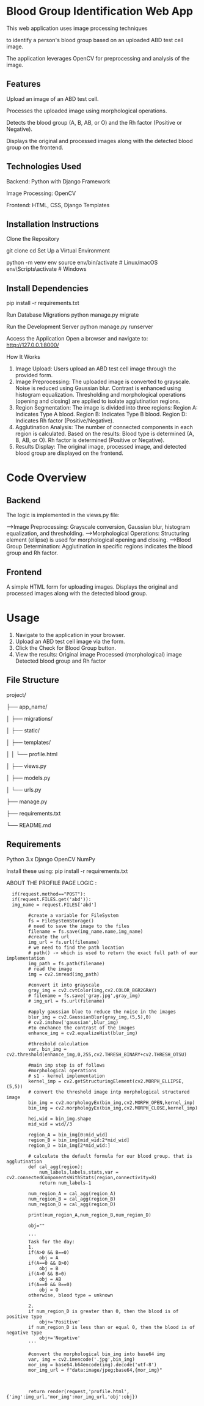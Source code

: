 # Blood Group Identification Web App

This web application uses image processing techniques 

to identify a person's blood group based on an uploaded ABD test cell image. 

The application leverages OpenCV for preprocessing and analysis of the image.

## Features
Upload an image of an ABD test cell.

Processes the uploaded image using morphological operations.

Detects the blood group (A, B, AB, or O) and the Rh factor (Positive or Negative).

Displays the original and processed images along with the detected blood group on the frontend.

## Technologies Used
Backend: Python with Django Framework

Image Processing: OpenCV

Frontend: HTML, CSS, Django Templates

## Installation Instructions

Clone the Repository

git clone <repository-url>
cd <repository-folder>
Set Up a Virtual Environment

python -m venv env
source env/bin/activate # Linux/macOS
env\Scripts\activate # Windows

## Install Dependencies

pip install -r requirements.txt

Run Database Migrations
python manage.py migrate

Run the Development Server
python manage.py runserver

Access the Application Open a browser and navigate to:
http://127.0.0.1:8000/

How It Works

1. Image Upload:
   Users upload an ABD test cell image through the provided form.
2. Image Preprocessing:
   The uploaded image is converted to grayscale.
   Noise is reduced using Gaussian blur.
   Contrast is enhanced using histogram equalization.
   Thresholding and morphological operations (opening and closing) are applied to isolate agglutination regions.
3. Region Segmentation:
   The image is divided into three regions:
   Region A: Indicates Type A blood.
   Region B: Indicates Type B blood.
   Region D: Indicates Rh factor (Positive/Negative).
4. Agglutination Analysis:
   The number of connected components in each region is calculated.
   Based on the results:
   Blood type is determined (A, B, AB, or O).
   Rh factor is determined (Positive or Negative).
5. Results Display:
   The original image, processed image, and detected blood group are displayed on the frontend.

# Code Overview
## Backend
The logic is implemented in the views.py file:

-->Image Preprocessing:
Grayscale conversion, Gaussian blur, histogram equalization, and thresholding.
-->Morphological Operations:
Structuring element (ellipse) is used for morphological opening and closing.
-->Blood Group Determination:
Agglutination in specific regions indicates the blood group and Rh factor.

## Frontend
A simple HTML form for uploading images.
Displays the original and processed images along with the detected blood group.

# Usage

1. Navigate to the application in your browser.
2. Upload an ABD test cell image via the form.
3. Click the Check for Blood Group button.
4. View the results:
   Original image
   Processed (morphological) image
   Detected blood group and Rh factor

## File Structure

project/

├── app_name/

│ ├── migrations/

│ ├── static/

│ ├── templates/

│ │ └── profile.html

│ ├── views.py

│ ├── models.py

│ └── urls.py

├── manage.py

├── requirements.txt

└── README.md

## Requirements
Python 3.x
Django
OpenCV
NumPy

Install these using:
pip install -r requirements.txt

ABOUT THE PROFILE PAGE LOGIC :

      if(request.method=="POST"):
      if(request.FILES.get('abd')):
      img_name = request.FILES['abd']

            #create a variable for FileSystem
            fs = FileSystemStorage()
            # need to save the image to the files
            filename = fs.save(img_name.name,img_name)
            #create the url
            img_url = fs.url(filename)
            # we need to find the path location
            # path() -> which is used to return the exact full path of our implementation
            img_path = fs.path(filename)
            # read the image
            img = cv2.imread(img_path)

            #convert it into grayscale
            gray_img = cv2.cvtColor(img,cv2.COLOR_BGR2GRAY)
            # filename = fs.save('gray.jpg',gray_img)
            # img_url = fs.url(filename)

            #apply gaussian blue to reduce the noise in the images
            blur_img = cv2.GaussianBlur(gray_img,(5,5),0)
            # cv2.imshow('gaussian',blur_img)
            #to enchance the contrast of the images
            enhance_img = cv2.equalizeHist(blur_img)

            #threshold calculation
            var, bin_img = cv2.threshold(enhance_img,0,255,cv2.THRESH_BINARY+cv2.THRESH_OTSU)

            #main imp step is of follows
            #morphological operations
            # s1 - kernel implementation
            kernel_imp = cv2.getStructuringElement(cv2.MORPH_ELLIPSE,(5,5))
            # convert the threshold image intp morphological structured image
            bin_img = cv2.morphologyEx(bin_img,cv2.MORPH_OPEN,kernel_imp)
            bin_img = cv2.morphologyEx(bin_img,cv2.MORPH_CLOSE,kernel_imp)

            hei,wid = bin_img.shape
            mid_wid = wid//3

            region_A = bin_img[0:mid_wid]
            region_B = bin_img[mid_wid:2*mid_wid]
            region_D = bin_img[2*mid_wid:]

            # calculate the default formula for our blood group. that is agglutination
            def cal_agg(region):
                num_labels,labels,stats,var = cv2.connectedComponentsWithStats(region,connectivity=8)
                return num_labels-1

            num_region_A = cal_agg(region_A)
            num_region_B = cal_agg(region_B)
            num_region_D = cal_agg(region_D)

            print(num_region_A,num_region_B,num_region_D)

            obj=""

            '''
            Task for the day:
            1.
            if(A>0 && B==0)
                obj = A
            if(A==0 && B>0)
                obj = B
            if(A>0 && B>0)
                obj = AB
            if(A==0 && B==0)
                obj = O
            otherwise, blood type = unknown

            2.
            if num_region_D is greater than 0, then the blood is of positive type
                obj+='Positive'
            if num_region_D is less than or equal 0, then the blood is of negative type
                obj+='Negative'
            '''

            #convert the morphological bin_img into base64 img
            var, img = cv2.imencode('.jpg',bin_img)
            mor_img = base64.b64encode(img).decode('utf-8')
            mor_img_url = f"data:image/jpeg;base64,{mor_img}"



            return render(request,'profile.html',{'img':img_url,'mor_img':mor_img_url,'obj':obj})
